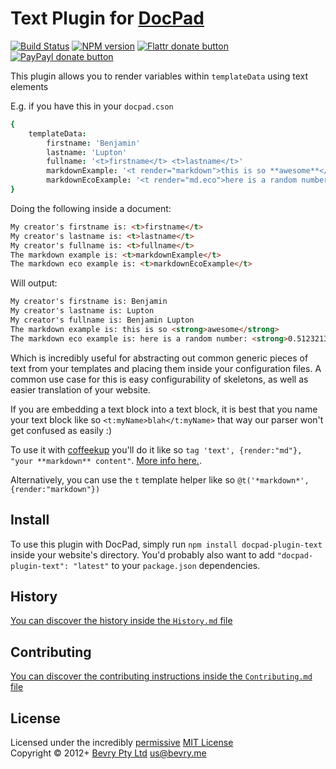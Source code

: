 # Text Plugin for [DocPad](http://docpad.org)

[![Build Status](https://secure.travis-ci.org/docpad/docpad-plugin-text.png?branch=master)](http://travis-ci.org/docpad/docpad-plugin-text "Check this project's build status on TravisCI")
[![NPM version](https://badge.fury.io/js/docpad-plugin-text.png)](https://npmjs.org/package/docpad-plugin-text "View this project on NPM")
[![Flattr donate button](https://raw.github.com/balupton/flattr-buttons/master/badge-89x18.gif)](http://flattr.com/thing/344188/balupton-on-Flattr "Donate monthly to this project using Flattr")
[![PayPayl donate button](https://www.paypalobjects.com/en_AU/i/btn/btn_donate_SM.gif)](https://www.paypal.com/au/cgi-bin/webscr?cmd=_flow&SESSION=IHj3DG3oy_N9A9ZDIUnPksOi59v0i-EWDTunfmDrmU38Tuohg_xQTx0xcjq&dispatch=5885d80a13c0db1f8e263663d3faee8d14f86393d55a810282b64afed84968ec "Donate once-off to this project using Paypal")

This plugin allows you to render variables within `templateData` using text elements

E.g. if you have this in your `docpad.cson`

``` coffeescript
{
	templateData:
		firstname: 'Benjamin'
		lastname: 'Lupton'
		fullname: '<t>firstname</t> <t>lastname</t>'
		markdownExample: '<t render="markdown">this is so **awesome**</t>'
		markdownEcoExample: '<t render="md.eco">here is a random number: **<%- Math.random() %>**</t>'
}
```

Doing the following inside a document:

``` html
My creator's firstname is: <t>firstname</t>
My creator's lastname is: <t>lastname</t>
My creator's fullname is: <t>fullname</t>
The markdown example is: <t>markdownExample</t>
The markdown eco example is: <t>markdownEcoExample</t>
```

Will output:

``` html
My creator's firstname is: Benjamin
My creator's lastname is: Lupton
My creator's fullname is: Benjamin Lupton
The markdown example is: this is so <strong>awesome</strong>
The markdown eco example is: here is a random number: <strong>0.5123213213123</strong>
```

Which is incredibly useful for abstracting out common generic pieces of text from your templates and placing them inside your configuration files. A common use case for this is easy configurability of skeletons, as well as easier translation of your website.

If you are embedding a text block into a text block, it is best that you name your text block like so `<t:myName>blah</t:myName>` that way our parser won't get confused as easily :)

To use it with [coffeekup](http://coffeekup.org/) you'll do it like so `tag 'text', {render:"md"}, "your **markdown** content"`. [More info here.](https://github.com/bevry/docpad/issues/194#issuecomment-11363441).

Alternatively, you can use the `t` template helper like so `@t('*markdown*', {render:"markdown"})`


## Install
To use this plugin with DocPad, simply run `npm install docpad-plugin-text` inside your website's directory. You'd probably also want to add `"docpad-plugin-text": "latest"` to your `package.json` dependencies.


## History
[You can discover the history inside the `History.md` file](https://github.com/bevry/docpad-plugin-text/blob/master/History.md#files)


## Contributing
[You can discover the contributing instructions inside the `Contributing.md` file](https://github.com/bevry/docpad-plugin-text/blob/master/Contributing.md#files)


## License
Licensed under the incredibly [permissive](http://en.wikipedia.org/wiki/Permissive_free_software_licence) [MIT License](http://creativecommons.org/licenses/MIT/)
<br/>Copyright &copy; 2012+ [Bevry Pty Ltd](http://bevry.me) <us@bevry.me>

